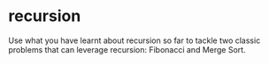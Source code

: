 # recursion
Use what you have learnt about recursion so far to tackle two classic problems that can leverage recursion: Fibonacci and Merge Sort.
